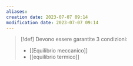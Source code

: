 ```yaml
---
aliases: 
creation date: 2023-07-07 09:14
modification date: 2023-07-07 09:14
---
```


>[!def]
>Devono essere garantite 3 condizioni:
>- [[Equilibrio meccanico]]
>- [[equilibrio termico]]